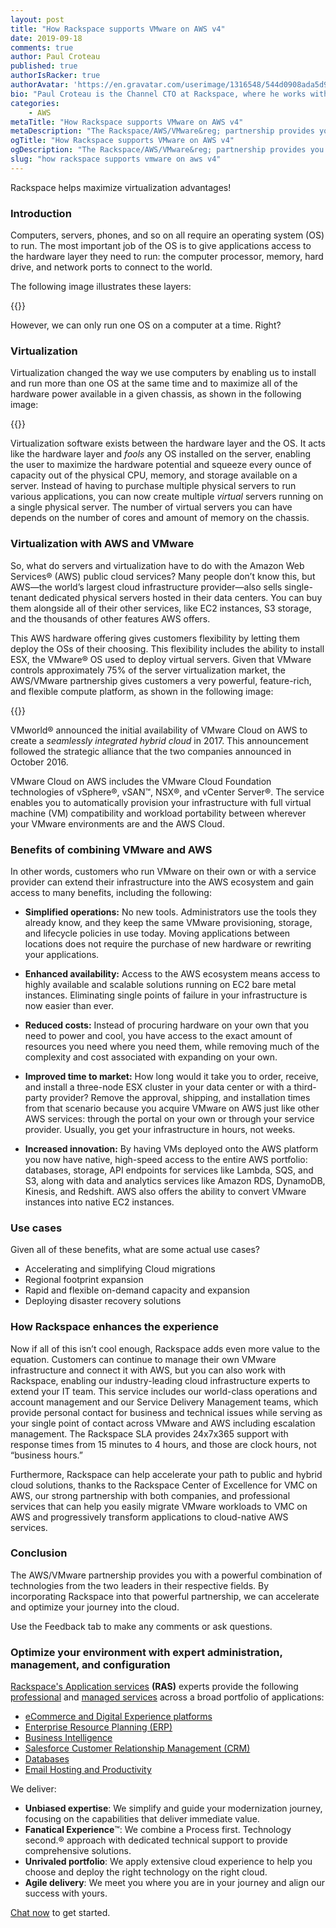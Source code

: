```yaml
---
layout: post
title: "How Rackspace supports VMware on AWS v4"
date: 2019-09-18
comments: true
author: Paul Croteau
published: true
authorIsRacker: true
authorAvatar: 'https://en.gravatar.com/userimage/1316548/544d0908ada5d93056e89afc7d240c23.png?size=200'
bio: "Paul Croteau is the Channel CTO at Rackspace, where he works with partners to enable their understanding of technology, the Rackspace portfolio, and the state of the industry. With more than 25 years of information technology experience including roles in engineering, sales, account management, and technical training, Paul’s experience helps him relate with partners and customers at all levels within an organization. His energy and passion for technology have been helpful in creating successful sales engagements and exceptional customer experiences with partners of all sizes. Paul originally joined Rackspace in 2005. Previous employers include AT&T, HP, and Accenture. Paul is based in San Antonio, Texas. Outside of work, Paul is a professional musician and composer and is married with two teenagers and a house full of pets."
categories:
    - AWS
metaTitle: "How Rackspace supports VMware on AWS v4"
metaDescription: "The Rackspace/AWS/VMware&reg; partnership provides you with a powerful combination of technologies for your cloud journey."
ogTitle: "How Rackspace supports VMware on AWS v4"
ogDescription: "The Rackspace/AWS/VMware&reg; partnership provides you with a powerful combination of technologies for your cloud journey."
slug: "how rackspace supports vmware on aws v4" 
---
```


Rackspace helps maximize virtualization advantages!

<!--more-->

### Introduction

Computers, servers, phones, and so on all require an operating system (OS) to
run. The most important job of the OS is to give applications access to the
hardware layer they need to run: the computer processor, memory, hard drive,
and network ports to connect to the world.

The following image illustrates these layers:

{{<img src="Picture1.png" title="" alt="">}}

However, we can only run one OS on a computer at a time. Right?

### Virtualization

Virtualization changed the way we use computers by enabling us to install and
run more than one OS at the same time and to maximize all of the
hardware power available in a given chassis, as shown in the following image:

{{<img src="Picture2.png" title="" alt="">}}

Virtualization software exists between the hardware layer and the OS.
It acts like the hardware layer and *fools* any OS
installed on the server, enabling the user to maximize the hardware potential
and squeeze every ounce of capacity out of the physical CPU, memory, and
storage available on a server. Instead of having to purchase multiple physical
servers to run various applications, you can now create multiple *virtual*
servers running on a single physical server. The number of virtual servers
you can have depends on the number of cores and amount of memory on the chassis.

### Virtualization with AWS and VMware

So, what do servers and virtualization have to do with the Amazon Web Services&reg;
(AWS) public cloud services? Many people don’t know this, but AWS—the world’s
largest cloud infrastructure provider—also sells single-tenant dedicated
physical servers hosted in their data centers. You can buy them alongside all
of their other services, like EC2 instances, S3 storage, and the thousands of
other features AWS offers.

This AWS hardware offering gives customers flexibility by letting them deploy
the OSs of their choosing. This flexibility includes the ability to install
ESX, the VMware&reg; OS used to deploy virtual servers. Given that
VMware controls approximately 75% of the server virtualization market, the
AWS/VMware partnership gives customers a very powerful, feature-rich, and
flexible compute platform, as shown in the following image:

{{<img src="Picture3.png" title="" alt="">}}

VMworld&reg; announced the initial availability of VMware Cloud on AWS to
create a *seamlessly integrated hybrid cloud* in 2017. This announcement followed
the strategic alliance that the two companies announced in October 2016.

VMware Cloud on AWS includes the VMware Cloud Foundation technologies of
vSphere&reg;, vSAN&trade;, NSX&reg;, and vCenter Server&reg;. The service
enables you to automatically
provision your infrastructure with full virtual machine (VM) compatibility and
workload portability between wherever your VMware environments are and the AWS
Cloud.

### Benefits of combining VMware and AWS

In other words, customers who run VMware on their own or with a service provider
can extend their infrastructure into the AWS ecosystem and gain access to many
benefits, including the following:

-	**Simplified operations:** No new tools. Administrators use the tools they
   already know, and they keep the same VMware provisioning, storage, and
   lifecycle policies in use today. Moving applications between locations does
   not require the purchase of new hardware or rewriting your applications.

-	**Enhanced availability:** Access to the AWS ecosystem means access to
   highly available and scalable solutions running on EC2 bare metal instances.
   Eliminating single points of failure in your infrastructure is now easier
   than ever.

-	**Reduced costs:** Instead of procuring hardware on your own that you need
   to power and cool, you have access to the exact amount of resources you need
   where you need them, while removing much of the complexity and cost
   associated with expanding on your own.

-	**Improved time to market:** How long would it take you to order, receive,
   and install a three-node ESX cluster in your data center or with a
   third-party provider? Remove the approval, shipping, and installation times
   from that scenario because you acquire VMware on AWS just like other AWS
   services: through the portal on your own or through your service provider.
   Usually, you get your infrastructure in hours, not weeks.

-	**Increased innovation:** By having VMs deployed onto the AWS platform you
   now have native, high-speed access to the entire AWS portfolio: databases,
   storage, API endpoints for services like Lambda, SQS, and S3, along with
   data and analytics services like Amazon RDS, DynamoDB, Kinesis, and Redshift.
   AWS also offers the ability to convert VMware instances into native EC2
   instances.

### Use cases

Given all of these benefits, what are some actual use cases?

-	Accelerating and simplifying Cloud migrations
-	Regional footprint expansion
-	Rapid and flexible on-demand capacity and expansion
-	Deploying disaster recovery solutions

### How Rackspace enhances the experience

Now if all of this isn’t cool enough, Rackspace adds even more value to the
equation. Customers can continue to manage their own VMware infrastructure and
connect it with AWS, but you can also work with Rackspace, enabling our
industry-leading cloud infrastructure experts to extend your IT team. This
service includes our world-class operations and account management and our Service
Delivery Management teams, which provide personal contact for business and
technical issues while serving as your single point of contact across VMware
and AWS including escalation management. The Rackspace SLA provides 24x7x365
support with response times from 15 minutes to 4 hours, and those are clock
hours, not “business hours.”

Furthermore, Rackspace can help accelerate your path to public and hybrid cloud
solutions, thanks to the Rackspace Center of Excellence for VMC on AWS, our
strong partnership with both companies, and professional services that can help
you easily migrate VMware workloads to VMC on AWS and progressively transform
applications to cloud-native AWS services.

### Conclusion

The AWS/VMware partnership provides you with a powerful combination of
technologies from the two leaders in their respective fields. By incorporating
Rackspace into that powerful partnership, we can accelerate and optimize your
journey into the cloud.

Use the Feedback tab to make any comments or ask questions.

### Optimize your environment with expert administration, management, and configuration

[Rackspace's Application services](https://www.rackspace.com/application-management/managed-services)
**(RAS)** experts provide the following [professional](https://www.rackspace.com/application-management/professional-services)
and
[managed services](https://www.rackspace.com/application-management/managed-services) across
a broad portfolio of applications:

- [eCommerce and Digital Experience platforms](https://www.rackspace.com/ecommerce-digital-experience)
- [Enterprise Resource Planning (ERP)](https://www.rackspace.com/erp)
- [Business Intelligence](https://www.rackspace.com/business-intelligence)
- [Salesforce Customer Relationship Management (CRM)](https://www.rackspace.com/salesforce-managed-services)
- [Databases](https://www.rackspace.com/dba-services)
- [Email Hosting and Productivity](https://www.rackspace.com/email-hosting)

We deliver:

- **Unbiased expertise**: We simplify and guide your modernization journey,
focusing on the capabilities that deliver immediate value.
- **Fanatical Experience**&trade;: We combine a Process first. Technology second.&reg;
approach with dedicated technical support to provide comprehensive solutions.
- **Unrivaled portfolio**: We apply extensive cloud experience to help you
choose and deploy the right technology on the right cloud.
- **Agile delivery**: We meet you where you are in your journey and align
our success with yours.

[Chat now](https://www.rackspace.com/#chat) to get started.
